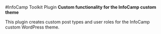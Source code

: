 #InfoCamp Toolkit Plugin
__Custom functionality for the InfoCamp custom theme__

This plugin creates custom post types and user roles for the InfoCamp custom WordPress theme. 